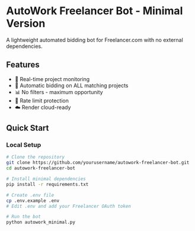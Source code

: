 # AutoWork Freelancer Bot - Minimal Version

A lightweight automated bidding bot for Freelancer.com with no external dependencies.

## Features

- 🤖 Real-time project monitoring
- 🎯 Automatic bidding on ALL matching projects
- 📊 No filters - maximum opportunity
- 🔄 Rate limit protection
- ☁️ Render cloud-ready

## Quick Start

### Local Setup

```bash
# Clone the repository
git clone https://github.com/yourusername/autowork-freelancer-bot.git
cd autowork-freelancer-bot

# Install minimal dependencies
pip install -r requirements.txt

# Create .env file
cp .env.example .env
# Edit .env and add your Freelancer OAuth token

# Run the bot
python autowork_minimal.py